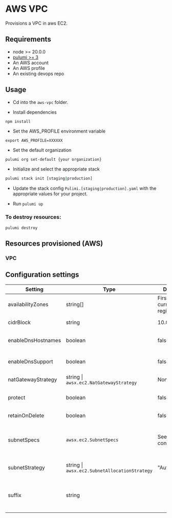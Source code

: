 # AWS VPC

Provisions a VPC in aws EC2.

## Requirements

* node >= 20.0.0
* [pulumi >= 3](https://www.pulumi.com/docs/install/)
* An AWS account
* An AWS profile
* An existing devops repo


## Usage

* Cd into the `aws-vpc` folder.

* Install dependencies 

```
npm install
```

* Set the AWS_PROFILE environment variable

```
export AWS_PROFILE=XXXXXX
```

* Set the default organization 

```bash
pulumi org set-default {your organization}
```

* Initialize and select the appropriate stack

```bash
pulumi stack init [staging|production]
```

* Update the stack config `Pulimi.[staging|production].yaml` with the appropriate values for your project.

* Run `pulumi up`

### To destroy resources:

```
pulumi destroy
```

## Resources provisioned (AWS)

### VPC


## Configuration settings

| Setting | Type | Default | Description |
|---------|------|---------|-------------|
| availabilityZones | string[] | First 3 AZ in current region | Availability zones in which to create subnets |
| cidrBlock | string | 10.0.0.0/16 | The CIDR block for the VPC |
| enableDnsHostnames | boolean | false | A boolean flag to enable/disable DNS hostnames in the VPC |
| enableDnsSupport  | boolean | false | A boolean flag to enable/disable DNS support in the VPC |
| natGatewayStrategy | string \| `awsx.ec2.NatGatewayStrategy` | None | None, Single, OnePerAZ |
| protect | boolean | false | Protect resources from accidental deletion |
| retainOnDelete | boolean | false | Retain resoruces when destroyed |
| subnetSpecs | `awsx.ec2.SubnetSpecs` | See stack config | A list of subnet specs that should be deployed to each AZ specified in availabilityZoneNames |
| subnetStrategy | string \| `awsx.ec2.SubnetAllocationStrategy` | "Auto" | The strategy to use when allocating subnets for the VPC |
| suffix | string | | Suffix for resources names to ensure unicity over time. We recommend to use datestamp `YYYYMMDD` | 
